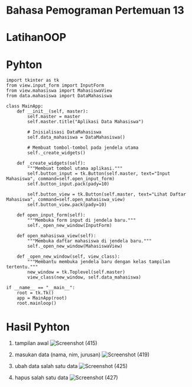 # Bahasa Pemograman Pertemuan 13

# LatihanOOP

# Pyhton 

```
import tkinter as tk
from view.input_form import InputForm
from view.mahasiswa import MahasiswaView
from data.mahasiswa import DataMahasiswa

class MainApp:
    def __init__(self, master):
        self.master = master
        self.master.title("Aplikasi Data Mahasiswa")

        # Inisialisasi DataMahasiswa
        self.data_mahasiswa = DataMahasiswa()

        # Membuat tombol-tombol pada jendela utama
        self._create_widgets()

    def _create_widgets(self):
        """Membuat tombol utama aplikasi."""
        self.button_input = tk.Button(self.master, text="Input Mahasiswa", command=self.open_input_form)
        self.button_input.pack(pady=10)

        self.button_view = tk.Button(self.master, text="Lihat Daftar Mahasiswa", command=self.open_mahasiswa_view)
        self.button_view.pack(pady=10)

    def open_input_form(self):
        """Membuka form input di jendela baru."""
        self._open_new_window(InputForm)

    def open_mahasiswa_view(self):
        """Membuka daftar mahasiswa di jendela baru."""
        self._open_new_window(MahasiswaView)

    def _open_new_window(self, view_class):
        """Membantu membuka jendela baru dengan kelas tampilan tertentu."""
        new_window = tk.Toplevel(self.master)
        view_class(new_window, self.data_mahasiswa)

if __name__ == "__main__":
    root = tk.Tk()
    app = MainApp(root)
    root.mainloop()
```

# Hasil Pyhton

1. tampilan awal
![Screenshot (415)](https://github.com/user-attachments/assets/444ef14f-8e64-4392-94af-8f059b62aca9)

2. masukan data (nama, nim, jurusan)
![Screenshot (419)](https://github.com/user-attachments/assets/27605805-9f1f-414a-8360-0437a7faf44a)

3. ubah data salah satu data
![Screenshot (425)](https://github.com/user-attachments/assets/f183a786-8c5a-4a65-a38d-d95fb0d4669f)

4. hapus salah satu data
![Screenshot (427)](https://github.com/user-attachments/assets/33aff9a2-fdd3-48f8-96aa-ed9bc8f93906)

